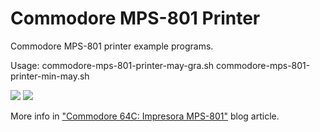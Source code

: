 # Commodore MPS-801 Printer
Commodore MPS-801 printer example programs.

Usage: 
  commodore-mps-801-printer-may-gra.sh
  commodore-mps-801-printer-min-may.sh

<img src="https://media.cuadernoinformatica.com/imagenes/commodore-64c-impresora-mps-801/commodore-64c-impresora-mps-801-impresion.jpg"/>

<img src="https://media.cuadernoinformatica.com/imagenes/commodore-64c-impresora-mps-801/commodore-64c-impresora-mps-801-impresion-cerca.jpg"/>

More info in <a href="https://www.cuadernoinformatica.com/2024/06/commodore-64c-impresora-mps-801.html">"Commodore 64C: Impresora MPS-801"</a> blog article.
